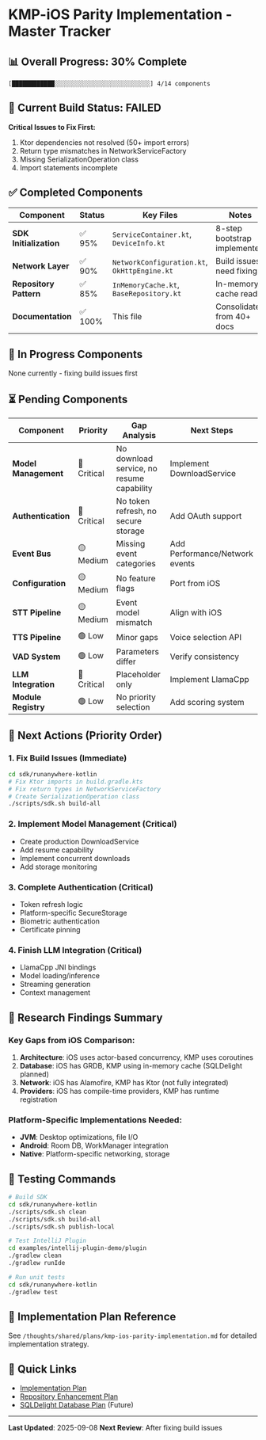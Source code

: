 # KMP-iOS Parity Implementation - Master Tracker

## 📊 Overall Progress: 30% Complete

```
[████████████░░░░░░░░░░░░░░░░░░░░░░░░░░░] 4/14 components
```

## 🚨 Current Build Status: FAILED
**Critical Issues to Fix First:**
1. Ktor dependencies not resolved (50+ import errors)
2. Return type mismatches in NetworkServiceFactory
3. Missing SerializationOperation class
4. Import statements incomplete

## ✅ Completed Components

| Component | Status | Key Files | Notes |
|-----------|--------|-----------|-------|
| **SDK Initialization** | ✅ 95% | `ServiceContainer.kt`, `DeviceInfo.kt` | 8-step bootstrap implemented |
| **Network Layer** | ✅ 90% | `NetworkConfiguration.kt`, `OkHttpEngine.kt` | Build issues need fixing |
| **Repository Pattern** | ✅ 85% | `InMemoryCache.kt`, `BaseRepository.kt` | In-memory cache ready |
| **Documentation** | ✅ 100% | This file | Consolidated from 40+ docs |

## 🔄 In Progress Components

None currently - fixing build issues first

## ⏳ Pending Components

| Component | Priority | Gap Analysis | Next Steps |
|-----------|----------|--------------|------------|
| **Model Management** | 🔴 Critical | No download service, no resume capability | Implement DownloadService |
| **Authentication** | 🔴 Critical | No token refresh, no secure storage | Add OAuth support |
| **Event Bus** | 🟡 Medium | Missing event categories | Add Performance/Network events |
| **Configuration** | 🟡 Medium | No feature flags | Port from iOS |
| **STT Pipeline** | 🟡 Medium | Event model mismatch | Align with iOS |
| **TTS Pipeline** | 🟢 Low | Minor gaps | Voice selection API |
| **VAD System** | 🟢 Low | Parameters differ | Verify consistency |
| **LLM Integration** | 🔴 Critical | Placeholder only | Implement LlamaCpp |
| **Module Registry** | 🟢 Low | No priority selection | Add scoring system |

## 🎯 Next Actions (Priority Order)

### 1. Fix Build Issues (Immediate)
```bash
cd sdk/runanywhere-kotlin
# Fix Ktor imports in build.gradle.kts
# Fix return types in NetworkServiceFactory
# Create SerializationOperation class
./scripts/sdk.sh build-all
```

### 2. Implement Model Management (Critical)
- Create production DownloadService
- Add resume capability
- Implement concurrent downloads
- Add storage monitoring

### 3. Complete Authentication (Critical)
- Token refresh logic
- Platform-specific SecureStorage
- Biometric authentication
- Certificate pinning

### 4. Finish LLM Integration (Critical)
- LlamaCpp JNI bindings
- Model loading/inference
- Streaming generation
- Context management

## 📁 Research Findings Summary

### Key Gaps from iOS Comparison:
1. **Architecture**: iOS uses actor-based concurrency, KMP uses coroutines
2. **Database**: iOS has GRDB, KMP using in-memory cache (SQLDelight planned)
3. **Network**: iOS has Alamofire, KMP has Ktor (not fully integrated)
4. **Providers**: iOS has compile-time providers, KMP has runtime registration

### Platform-Specific Implementations Needed:
- **JVM**: Desktop optimizations, file I/O
- **Android**: Room DB, WorkManager integration
- **Native**: Platform-specific networking, storage

## 🧪 Testing Commands

```bash
# Build SDK
cd sdk/runanywhere-kotlin
./scripts/sdk.sh clean
./scripts/sdk.sh build-all
./scripts/sdk.sh publish-local

# Test IntelliJ Plugin
cd examples/intellij-plugin-demo/plugin
./gradlew clean
./gradlew runIde

# Run unit tests
cd sdk/runanywhere-kotlin
./gradlew test
```

## 📝 Implementation Plan Reference

See `/thoughts/shared/plans/kmp-ios-parity-implementation.md` for detailed implementation strategy.

## 🔗 Quick Links

- [Implementation Plan](./plans/kmp-ios-parity-implementation.md)
- [Repository Enhancement Plan](./plans/enhanced-repository-pattern.md)
- [SQLDelight Database Plan](./plans/kmp-sqldelight-database-implementation.md) (Future)

---

**Last Updated**: 2025-09-08
**Next Review**: After fixing build issues
